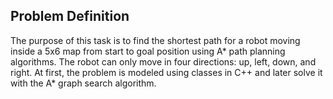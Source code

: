 ## Problem Definition 
The purpose of this task is to find the shortest path for a robot moving inside a 5x6 map from start to goal position using A* path planning algorithms. 
The robot can only move in four directions: up, left, down, and right. 
At first, the problem is modeled using classes in C++ and later solve it with the  A* graph search algorithm.
